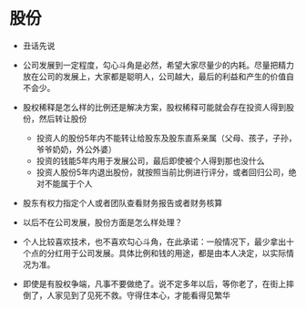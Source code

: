 # 股份

* 丑话先说

* 公司发展到一定程度，勾心斗角是必然，希望大家尽量少的内耗。尽量把精力放在公司的发展上，大家都是聪明人，公司越大，最后的利益和产生的价值自不会少。

* 股权稀释是怎么样的比例还是解决方案，股权稀释可能就会存在投资人得到股份，然后转让股份
    * 投资人的股份5年内不能转让给股东及股东直系亲属（父母、孩子，子孙，爷爷奶奶，外公外婆）
    * 投资的钱能5年内用于发展公司，最后即使被个人得到那也没什么
    * 投资人股份5年内退出股份，就按照当前比例进行评分，或者回归公司，绝对不能属于个人

* 股东有权力指定个人或者团队查看财务报告或者财务核算

* 以后不在公司发展，股份方面是怎么样处理？

* 个人比较喜欢技术，也不喜欢勾心斗角，在此承诺：一般情况下，最少拿出十个点的分红用于公司发展。具体比例和钱的用途，都是由本人决定，以实际情况为准。

* 即使是有股权争端，凡事不要做绝了。说不定多年以后，等你老了，在街上摔倒了，人家见到了见死不救。守得住本心，才能看得见繁华

